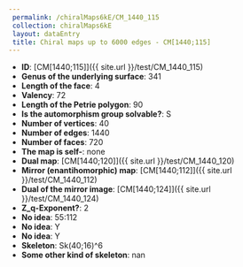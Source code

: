 ```yaml
--- 
 permalink: /chiralMaps6kE/CM_1440_115 
 collection: chiralMaps6kE
 layout: dataEntry
 title: Chiral maps up to 6000 edges - CM[1440;115]
---
```


- **ID**: [CM[1440;115]]({{ site.url }}/test/CM_1440_115)
- **Genus of the underlying surface**: 341
- **Length of the face**: 4
- **Valency**: 72
- **Length of the Petrie polygon**: 90
- **Is the automorphism group solvable?**: S
- **Number of vertices**: 40
- **Number of edges**: 1440
- **Number of faces**: 720
- **The map is self-**: none
- **Dual map**: [CM[1440;120]]({{ site.url }}/test/CM_1440_120)
- **Mirror (enantihomorphic) map**: [CM[1440;112]]({{ site.url }}/test/CM_1440_112)
- **Dual of the mirror image**: [CM[1440;124]]({{ site.url }}/test/CM_1440_124)
- **Z_q-Exponent?**: 2
- **No idea**:  55:112
- **No idea**: Y
- **No idea**: Y
- **Skeleton**: Sk(40;16)^6
- **Some other kind of skeleton**: nan
